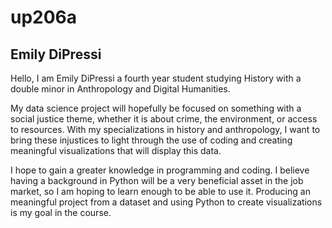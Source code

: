 # up206a 

## Emily DiPressi 

Hello, I am Emily DiPressi a fourth year student studying History with a double minor in Anthropology and Digital Humanities. 

My data science project will hopefully be focused on something with a social justice theme, whether it is about crime, the environment, or access to resources. With my specializations in history and anthropology, I want to bring these injustices to light through the use of coding and creating meaningful visualizations that will display this data.

I hope to gain a greater knowledge in programming and coding. I believe having a background in Python will be a very beneficial asset in the job market, so I am hoping to learn enough to be able to use it. Producing an meaningful project from a dataset and using Python to create visualizations is my goal in the course. 
